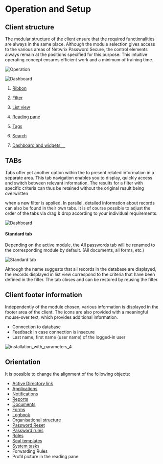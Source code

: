 # Operation and Setup

## Client structure

The modular structure of the client ensure that the required functionalities are always in the same
place. Although the module selection gives access to the various areas of Netwrix Password Secure,
the control elements always remain at the positions specified for this purpose. This intuitive
operating concept ensures efficient work and a minimum of training time.

![Operation](/img/versioned_docs/passwordsecure_9.1/passwordsecure/configuration/advanced_view/operation_and_setup/operation-and-setup-1-en.webp)

![Dashboard](/img/versioned_docs/passwordsecure_9.1/passwordsecure/configuration/advanced_view/operation_and_setup/operation-and-setup-2-en.webp)

1. [Ribbon](/docs/passwordsecure/9.1/passwordsecure/configuration/advanced_view/operation_and_setup/ribbon/ribbon.md)

2. [Filter](/docs/passwordsecure/9.1/passwordsecure/configuration/advanced_view/operation_and_setup/filter/filter.md)

3. [List view](/docs/passwordsecure/9.1/passwordsecure/configuration/advanced_view/operation_and_setup/listview/list_view.md)

4. [Reading pane](/docs/passwordsecure/9.1/passwordsecure/configuration/advanced_view/operation_and_setup/readingpane/reading_pane.md)

5. [Tags](/docs/passwordsecure/9.1/passwordsecure/configuration/advanced_view/operation_and_setup/tags/tags.md)

6. [Search](/docs/passwordsecure/9.1/passwordsecure/configuration/advanced_view/operation_and_setup/search/search.md)

7. [Dashboard and widgets    ](/docs/passwordsecure/9.1/passwordsecure/configuration/advanced_view/operation_and_setup/dashboard_and_widgets/dashboard_and_widgets.md)

## TABs

Tabs offer yet another option within the to present related information in a separate area. This tab
navigation enables you to display, quickly access and switch between relevant information. The
results for a filter with specific criteria can thus be retained without the original result being
overwritten

when a new filter is applied. In parallel, detailed information about records can also be found in
their own tabs. It is of course possible to adjust the order of the tabs via drag & drop according
to your individual requirements.

![Dashboard](/img/versioned_docs/passwordsecure_9.1/passwordsecure/configuration/advanced_view/operation_and_setup/installation_with_parameters_2-en.webp)

#### Standard tab

Depending on the active module, the All passwords tab will be renamed to the corresponding module by
default. (All documents, all forms, etc.)

![Standard tab](/img/versioned_docs/passwordsecure_9.1/passwordsecure/configuration/advanced_view/operation_and_setup/standard-tab-en.webp)

Although the name suggests that all records in the database are displayed, the records displayed in
list view correspond to the criteria that have been defined in the filter. The tab closes and can be
restored by reusing the filter.

## Client footer information

Independently of the module chosen, various information is displayed in the footer area of the
client. The icons are also provided with a meaningful mouse-over text, which provides additional
information.

- Connection to database
- Feedback in case connection is insecure
- Last name, first name (user name) of the logged-in user

![installation_with_parameters_4](/img/versioned_docs/passwordsecure_9.1/passwordsecure/configuration/advanced_view/operation_and_setup/installation_with_parameters_4.webp)

## Orientation

It is possible to change the alignment of the following objects:

- [Active Directory link](/docs/passwordsecure/9.1/passwordsecure/configuration/advanced_view/clientmodule/organisationalstructures/directoryservices/activedirectorylink/active_directory_link.md)
- [Applications](/docs/passwordsecure/9.1/passwordsecure/configuration/advanced_view/clientmodule/applications/applications.md)
- [Notifications](/docs/passwordsecure/9.1/passwordsecure/configuration/advanced_view/clientmodule/notifications/notifications.md)
- [Reports](/docs/passwordsecure/9.1/passwordsecure/configuration/advanced_view/mainmenu/extras/reports/reports.md)
- [Documents](/docs/passwordsecure/9.1/passwordsecure/configuration/advanced_view/clientmodule/documents/documents.md)
- [Forms](/docs/passwordsecure/9.1/passwordsecure/configuration/advanced_view/clientmodule/forms/forms.md)
- [Logbook](/docs/passwordsecure/9.1/passwordsecure/configuration/advanced_view/clientmodule/logbook/logbook.md)
- [Organisational structure](/docs/passwordsecure/9.1/passwordsecure/configuration/advanced_view/clientmodule/organisationalstructures/organisational_structure.md)
- [Password Reset](/docs/passwordsecure/9.1/passwordsecure/configuration/advanced_view/clientmodule/passwordreset/password_reset.md)
- [Password rules](/docs/passwordsecure/9.1/passwordsecure/configuration/advanced_view/mainmenu/extras/password_rules/password_rules.md)
- [Roles](/docs/passwordsecure/9.1/passwordsecure/configuration/advanced_view/clientmodule/roles/roles.md)
- [Seal templates](/docs/passwordsecure/9.1/passwordsecure/configuration/advanced_view/mainmenu/extras/seal_templates/seal_templates.md)
- [System tasks](/docs/passwordsecure/9.1/passwordsecure/configuration/advanced_view/mainmenu/extras/system_tasks/system_tasks.md)
- Forwarding Rules
- Profil picture in the reading pane
